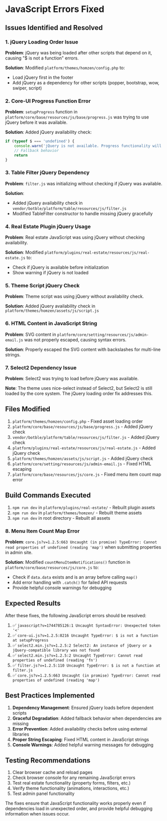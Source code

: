 # JavaScript Errors Fixed

## Issues Identified and Resolved

### 1. jQuery Loading Order Issue
**Problem**: jQuery was being loaded after other scripts that depend on it, causing "$ is not a function" errors.

**Solution**: Modified `platform/themes/homzen/config.php` to:
- Load jQuery first in the footer
- Add jQuery as a dependency for other scripts (popper, bootstrap, wow, swiper, script)

### 2. Core-UI Progress Function Error
**Problem**: `setupProgress` function in `platform/core/base/resources/js/base/progress.js` was trying to use jQuery before it was available.

**Solution**: Added jQuery availability check:
```javascript
if (typeof $ === 'undefined') {
    console.warn('jQuery is not available. Progress functionality will be limited.')
    // Fallback behavior
    return
}
```

### 3. Table Filter jQuery Dependency
**Problem**: `filter.js` was initializing without checking if jQuery was available.

**Solution**: 
- Added jQuery availability check in `vendor/botble/platform/table/resources/js/filter.js`
- Modified TableFilter constructor to handle missing jQuery gracefully

### 4. Real Estate Plugin jQuery Usage
**Problem**: Real estate JavaScript was using jQuery without checking availability.

**Solution**: Modified `platform/plugins/real-estate/resources/js/real-estate.js` to:
- Check if jQuery is available before initialization
- Show warning if jQuery is not loaded

### 5. Theme Script jQuery Check
**Problem**: Theme script was using jQuery without availability check.

**Solution**: Added jQuery availability check in `platform/themes/homzen/assets/js/script.js`

### 6. HTML Content in JavaScript String
**Problem**: SVG content in `platform/core/setting/resources/js/admin-email.js` was not properly escaped, causing syntax errors.

**Solution**: Properly escaped the SVG content with backslashes for multi-line strings.

### 7. Select2 Dependency Issue
**Problem**: Select2 was trying to load before jQuery was available.

**Note**: The theme uses nice-select instead of Select2, but Select2 is still loaded by the core system. The jQuery loading order fix addresses this.

## Files Modified

1. `platform/themes/homzen/config.php` - Fixed asset loading order
2. `platform/core/base/resources/js/base/progress.js` - Added jQuery check
3. `vendor/botble/platform/table/resources/js/filter.js` - Added jQuery check
4. `platform/plugins/real-estate/resources/js/real-estate.js` - Added jQuery check
5. `platform/themes/homzen/assets/js/script.js` - Added jQuery check
6. `platform/core/setting/resources/js/admin-email.js` - Fixed HTML escaping
7. `platform/core/base/resources/js/core.js` - Fixed menu item count map error

## Build Commands Executed

1. `npm run dev` in `platform/plugins/real-estate/` - Rebuilt plugin assets
2. `npm run dev` in `platform/themes/homzen/` - Rebuilt theme assets
3. `npm run dev` in root directory - Rebuilt all assets

### 8. Menu Item Count Map Error
**Problem**: `core.js?v=1.2.5:663 Uncaught (in promise) TypeError: Cannot read properties of undefined (reading 'map')` when submitting properties in admin site.

**Solution**: Modified `countMenuItemNotifications()` function in `platform/core/base/resources/js/core.js` to:
- Check if `data.data` exists and is an array before calling `map()`
- Add error handling with `.catch()` for failed API requests
- Provide helpful console warnings for debugging

## Expected Results

After these fixes, the following JavaScript errors should be resolved:

1. ✅ `javascript?v=1744785126:1 Uncaught SyntaxError: Unexpected token '<'`
2. ✅ `core-ui.js?v=1.2.5:8216 Uncaught TypeError: $ is not a function at setupProgress`
3. ✅ `select2.min.js?v=1.2.5:2 Select2: An instance of jQuery or a jQuery-compatible library was not found`
4. ✅ `select2.min.js?v=1.2.5:2 Uncaught TypeError: Cannot read properties of undefined (reading 'fn')`
5. ✅ `filter.js?v=1.2.5:110 Uncaught TypeError: $ is not a function at filter.js`
6. ✅ `core.js?v=1.2.5:663 Uncaught (in promise) TypeError: Cannot read properties of undefined (reading 'map')`

## Best Practices Implemented

1. **Dependency Management**: Ensured jQuery loads before dependent scripts
2. **Graceful Degradation**: Added fallback behavior when dependencies are missing
3. **Error Prevention**: Added availability checks before using external libraries
4. **Proper String Escaping**: Fixed HTML content in JavaScript strings
5. **Console Warnings**: Added helpful warning messages for debugging

## Testing Recommendations

1. Clear browser cache and reload pages
2. Check browser console for any remaining JavaScript errors
3. Test real estate functionality (property forms, filters, etc.)
4. Verify theme functionality (animations, interactions, etc.)
5. Test admin panel functionality

The fixes ensure that JavaScript functionality works properly even if dependencies load in unexpected order, and provide helpful debugging information when issues occur.